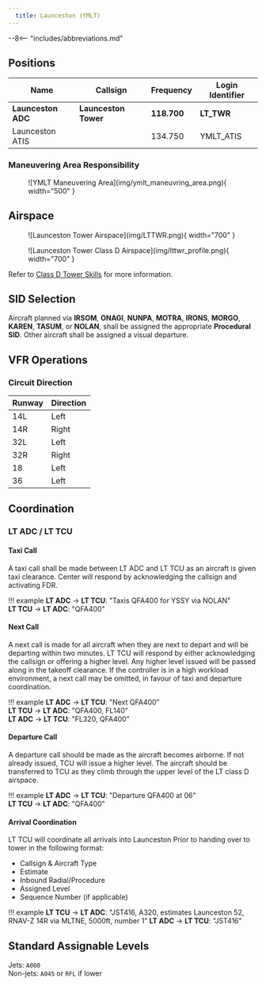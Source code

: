 ```yaml
---
  title: Launceston (YMLT)
---
```


--8<-- "includes/abbreviations.md"

## Positions

| Name              | Callsign       | Frequency        | Login Identifier                         |
| ----------------- | -------------- | ---------------- | ---------------------------------------- |
| **Launceston ADC**    | **Launceston Tower**   | **118.700**     | **LT_TWR**                          |
| Launceston ATIS       |                | 134.750          | YMLT_ATIS                                |

### Maneuvering Area Responsibility
<figure markdown>
![YMLT Maneuvering Area](img/ymlt_maneuvring_area.png){ width="500" }
</figure>

## Airspace

<figure markdown>
![Launceston Tower Airspace](img/LTTWR.png){ width="700" }
</figure>

<figure markdown>
![Launceston Tower Class D Airspace](img/lttwr_profile.png){ width="700" }
</figure>

Refer to [Class D Tower Skills](../../controller-skills/classdtwr/) for more information.

## SID Selection

Aircraft planned via **IRSOM**, **ONAGI**, **NUNPA**, **MOTRA**, **IRONS**, **MORGO**, **KAREN**, **TASUM**, or **NOLAN**, shall be assigned the appropriate **Procedural SID**.  Other aircraft shall be assigned a visual departure.

## VFR Operations

### Circuit Direction

| Runway | Direction |
| ------ | ----------|
| 14L     | Left  |
| 14R    | Right |
| 32L     | Left  |
| 32R     | Right |
| 18     | Left  |
| 36     | Left  |

## Coordination
### LT ADC / LT TCU

#### Taxi Call
A taxi call shall be made between LT ADC and LT TCU as an aircraft is given taxi clearance. Center will respond by acknowledging the callsign and activating FDR.

!!! example
    **LT ADC** -> **LT TCU**: "Taxis QFA400 for YSSY via NOLAN"  
    **LT TCU** -> **LT ADC**: "QFA400"  

#### Next Call
A next call is made for all aircraft when they are next to depart and will be departing within two minutes. LT TCU will respond by either acknowledging the callsign or offering a higher level. Any higher level issued will be passed along in the takeoff clearance. If the controller is in a high workload environment, a next call may be omitted, in favour of taxi and departure coordination.

!!! example
    **LT ADC** -> **LT TCU**: "Next QFA400"  
    **LT TCU** -> **LT ADC**: "QFA400, FL140"  
    **LT ADC** -> **LT TCU**: "FL320, QFA400"  

#### Departure Call
A departure call should be made as the aircraft becomes airborne. If not already issued, TCU will issue a higher level. The aircraft should be transferred to TCU as they climb through the upper level of the LT class D airspace.

!!! example
    **LT ADC** -> **LT TCU**: "Departure QFA400 at 06"  
    **LT TCU** -> **LT ADC**: "QFA400"

#### Arrival Coordination
LT TCU will coordinate all arrivals into Launceston Prior to handing over to tower in the following format:

- Callsign & Aircraft Type
- Estimate
- Inbound Radial/Procedure
- Assigned Level
- Sequence Number (if applicable)

!!! example
    **LT TCU** -> **LT ADC**: "JST416, A320, estimates Launceston 52, RNAV-Z 14R via MLTNE, 5000ft, number 1”
    **LT ADC** -> **LT TCU**: "JST416"

## Standard Assignable Levels

Jets: `A080`  
Non-jets: `A045` or `RFL` if lower
